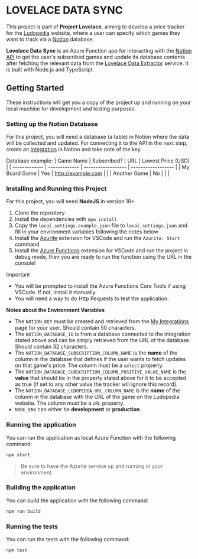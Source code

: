 # LOVELACE DATA SYNC

This project is part of **Project Lovelace**, aiming to develop a price tracker for the [Ludopedia](https://ludopedia.com.br/) website, where a user can specify which games they want to track via a [Notion](https://www.notion.so) database.

**Lovelace Data Sync** is an Azure Function app for interacting with the [Notion API](https://developers.notion.com/) to get the user's subscribed games and update its database contents after fetching the relevant data from the [Lovelace Data Extractor](https://github.com/Project-Lovelace-HQ/lovelace-data-extractor) service. It is built with Node.js and TypeScript.

## Getting Started

These instructions will get you a copy of the project up and running on your local machine for development and testing purposes.

### Setting up the Notion Database

For this project, you will need a database (a table) in Notion where the data will be collected and updated. For connecting it to the API in the next step, create an [Integration](https://www.notion.so/my-integrations) in Notion and take note of the key.

Database example:
| Game Name     | Subscribed?   | URL                | Lowest Price (USD) |
| ------------- | ------------- | ------------------ | ------------------ |
| My Board Game | Yes           | http://example.com |                    |
| Another Game  | No            |                    |                    |

### Installing and Running this Project

For this project, you will need **NodeJS** in version 18+.

1. Clone the repository
2. Install the dependencies with `npm install`
3. Copy the `local.settings.example.json` file to `local.settings.json` and fill in your environment variables following the notes below
4. Install the [Azurite](https://marketplace.visualstudio.com/items?itemName=Azurite.azurite) extension for VSCode and run the `Azurite: Start` command
5. Install the [Azure Functions](https://marketplace.visualstudio.com/items?itemName=ms-azuretools.vscode-azurefunctions) extension for VSCode and run the project in debug mode, then you are ready to run the function using the URL in the console!

> [!IMPORTANT]
> - You will be prompted to install the Azure Functions Core Tools if using VSCode. If not, install it manually.
> - You will need a way to do Http Requests to test the application.

**Notes about the Environment Variables**

- The `NOTION_KEY` must be created and retrieved from the [My Integrations](https://www.notion.so/my-integrations) page for your user. Should contain 50 characters.
- The `NOTION_DATABASE_ID` is from a database connected to the integration stated above and can be simply retrieved from the URL of the database. Should contain 32 characters.
- The `NOTION_DATABASE_SUBSCRIPTION_COLUMN_NAME` is the **name** of the column in the database that defines if the user wants to fetch updates on that game's price. The column must be a `select` property.
- The `NOTION_DATABASE_SUBSCRIPTION_COLUMN_POSITIVE_VALUE_NAME` is the **value** that should be in the property stated above for it to be accepted as true (if set to any other value the tracker will ignore this record).
- The `NOTION_DATABASE_LUDOPEDIA_URL_COLUMN_NAME` is the **name** of the column in the database with the URL of the game on the Ludopedia website. The column must be a `URL` property.
- `NODE_ENV` can either be **development** or **production**.

### Running the application

You can run the application as local Azure Function with the following command:

```sh
npm start
```

> Be sure to have the Azurite service up and running in your environment.

### Building the application

You can build the application with the following command:

```sh
npm run build
```

### Running the tests

You can run the tests with the following command:

```sh
npm test
```

